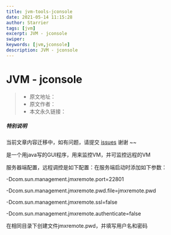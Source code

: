 ```yaml
---
title: jvm-tools-jconsole
date: 2021-05-14 11:15:28
author: Starrier
tags: [jvm]
excerpt: JVM - jconsole
swiper:
keywords: [jvm,jconsole]
description: JVM - jconsole
---
```


# JVM - jconsole

> * 原文地址：[]()
> * 原文作者：[]()
> * 本文永久链接：[]()

##### **特别说明**

当前文章内容迁移中，如有问题，请提交 [issues](https://github.com/Starrier/starrier.github.io/issues) 谢谢 ~~

是一个用java写的GUI程序，用来监控VM，并可监控远程的VM

服务器端配置，远程调控是如下配置：在服务端启动时添加如下参数：

-Dcom.sun.management.jmxremote.port=22801

-Dcom.sun.management.jmxremote.pwd.file=jmxremote.pwd

-Dcom.sun.management.jmxremote.ssl=false

-Dcom.sun.management.jmxremote.authenticate=false

在相同目录下创建文件jmxremote.pwd，并填写用户名和密码
